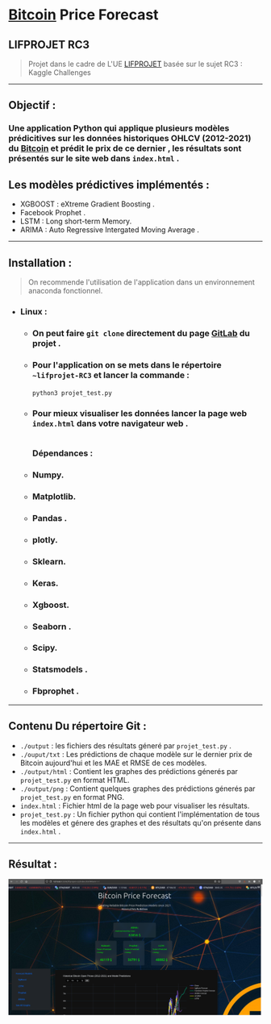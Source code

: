 # [Bitcoin](https://coinmarketcap.com/currencies/bitcoin/) Price Forecast
## LIFPROJET RC3

 > Projet dans le cadre de L'UE [LIFPROJET](http://cazabetremy.fr/wiki/doku.php?id=projet:presentation) basée sur le sujet RC3 : Kaggle Challenges


***
## **Objectif :**
### Une application Python qui applique plusieurs modèles prédicitives sur les données historiques OHLCV (2012-2021) du [Bitcoin](https://coinmarketcap.com/currencies/bitcoin/) et prédit le prix de ce dernier , les résultats sont présentés sur le site web dans `index.html` .
## Les modèles prédictives implémentés :
 * XGBOOST  : eXtreme Gradient Boosting .
 * Facebook Prophet .
 * LSTM : Long short-term Memory.
 * ARIMA : Auto Regressive Intergated Moving Average .
---
## **Installation :** 
> On recommende l'utilisation de l'application dans un environnement anaconda fonctionnel.
* ### **Linux :**
  * ### On peut faire   `git clone` directement du page [GitLab](https://forge.univ-lyon1.fr/p1803192/lifprojet-rc3) du projet .
  * ### Pour l'application on se mets dans le répertoire `~lifprojet-RC3` et lancer la commande : 
    `python3 projet_test.py`  
  * ###  Pour  mieux visualiser les données lancer la page web `index.html` dans votre navigateur web .
    #
    ### **Dépendances :**
  * ### Numpy.
  * ### Matplotlib.
  * ### Pandas .
  * ### plotly.
  * ### Sklearn.
  * ### Keras.
  * ### Xgboost.
  * ### Seaborn .
  * ### Scipy.
  * ### Statsmodels .
  * ### Fbprophet .
---
## Contenu Du répertoire Git :
* `./output` : les fichiers des résultats géneré par `projet_test.py` .
* `./ouput/txt` : Les prédictions de chaque modèle  sur le dernier prix de Bitcoin aujourd'hui  et les MAE et RMSE de ces modèles.
* `./output/html` :  Contient les graphes des prédictions génerés par `projet_test.py` en format HTML.
* `./output/png` :  Contient quelques graphes des prédictions génerés par `projet_test.py` en format PNG.
* `index.html` : Fichier html de la page web pour visualiser les résultats.
* `projet_test.py` : Un fichier python qui contient l'implémentation de tous les modèles et génere des graphes et des résultats qu'on présente dans `index.html` .
----------------------------------------------------------------
## Résultat :
![Sample](sample.png)